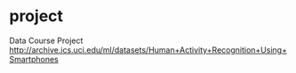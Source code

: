 # project
Data Course Project
http://archive.ics.uci.edu/ml/datasets/Human+Activity+Recognition+Using+Smartphones
